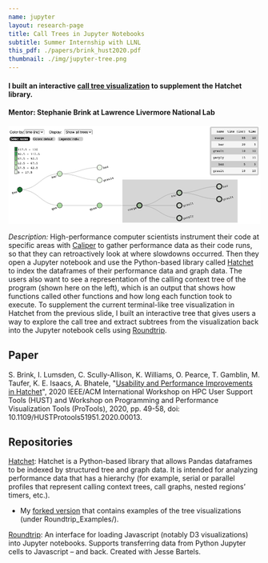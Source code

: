 ```yaml
---
name: jupyter
layout: research-page
title: Call Trees in Jupyter Notebooks
subtitle: Summer Internship with LLNL
this_pdf: ./papers/brink_hust2020.pdf
thumbnail: ./img/jupyter-tree.png
---
```


#### I built an interactive [call tree visualization](https://hatchet.readthedocs.io/en/latest/user_guide.html#visualizing-the-data) to supplement the Hatchet library.

#### **Mentor: Stephanie Brink at Lawrence Livermore National Lab**

![A call tree visualization in a Jupyter notebook.](/research/img/jupyter-tree.png)

*Description:* High-performance computer scientists instrument their code at specific areas with [Caliper](https://github.com/LLNL/Caliper) to gather performance data as their code runs, so that they can retroactively look at where slowdowns occurred. Then they open a Jupyter notebook and use the Python-based library called [Hatchet](https://github.com/hatchet/hatchet) to index the dataframes of their performance data and graph data. The users also want to see a representation of the calling context tree of the program (shown here on the left), which is an output that shows how functions called other functions and how long each function took to execute. To supplement the current terminal-like tree visualization in Hatchet from the previous slide, I built an interactive tree that gives users a way to explore the call tree and extract subtrees from the visualization back into the Jupyter notebook cells using [Roundtrip](https://github.com/hdc-arizona/roundtrip).

## Paper
S. Brink, I. Lumsden, C. Scully-Allison, K. Williams, O. Pearce, T. Gamblin, M. Taufer, K. E. Isaacs, A. Bhatele, "[Usability and Performance Improvements in Hatchet](/research/papers/brink_hust2020.pdf)", 2020 IEEE/ACM International Workshop on HPC User Support Tools (HUST) and Workshop on Programming and Performance Visualization Tools (ProTools), 2020, pp. 49-58, doi: 10.1109/HUSTProtools51951.2020.00013.

## Repositories
[Hatchet](https://github.com/hatchet/hatchet): Hatchet is a Python-based library that allows Pandas dataframes to be indexed by structured tree and graph data. It is intended for analyzing performance data that has a hierarchy (for example, serial or parallel profiles that represent calling context trees, call graphs, nested regions’ timers, etc.).

* My [forked version](https://github.com/kawilliams/hatchet) that contains examples of the tree visualizations (under Roundtrip_Examples/).

[Roundtrip](https://github.com/hdc-arizona/roundtrip): An interface for loading Javascript (notably D3 visualizations) into Jupyter notebooks. Supports transferring data from Python Jupyter cells to Javascript – and back. Created with Jesse Bartels. 